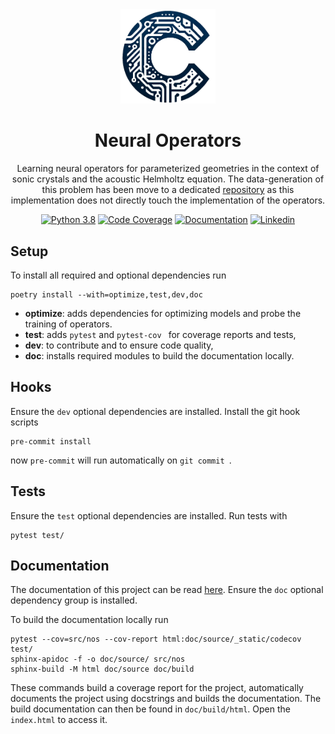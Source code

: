 <div align="center">
<img alt="Neural Operators" src="doc/logo.png" width=30%>
<h1>Neural Operators</h1>

Learning neural operators for parameterized geometries in the context of sonic crystals and the acoustic Helmholtz equation.
The data-generation of this problem has been move to a dedicated
[repository](https://github.com/JakobEliasWagner/Helmholtz-Sonic-Crystals) as this implementation does not directly
touch the implementation of the operators.

[![Python 3.8](https://img.shields.io/badge/Python-3.11-blue)](https://www.python.org/downloads/release/python-3110/)
[![Code Coverage](https://img.shields.io/endpoint?url=https://gist.githubusercontent.com/JakobEliasWagner/715271f51dd7b16c37fcf84c79dcb31a/raw/covbadge.json)](https://jakobeliaswagner.github.io/Neural-Operators/_static/codecov/index.html)
[![Documentation](https://img.shields.io/badge/Documentation-FF7043)](https://jakobeliaswagner.github.io/Neural-Operators/index.html)
[![Linkedin](https://img.shields.io/badge/-LinkedIn-blue?style=flat&logo=linkedin)](https://www.linkedin.com/in/jakob-wagner-65b9871a9/)
</div>

## Setup

To install all required and optional dependencies run

```shell
poetry install --with=optimize,test,dev,doc
```
- **optimize**: adds dependencies for optimizing models and probe the training of operators.
- **test**: adds `pytest` and `pytest-cov ` for coverage reports and tests,
- **dev**: to contribute and to ensure code quality,
- **doc**: installs required modules to build the documentation locally.

## Hooks

Ensure the `dev` optional dependencies are installed.
Install the git hook scripts

```shell
pre-commit install
```

now `pre-commit` will run automatically on `git commit `.

## Tests

Ensure the `test` optional dependencies are installed.
Run tests with

```shell
pytest test/
```

## Documentation

The documentation of this project can be read [here](https://jakobeliaswagner.github.io/Neural-Operators/index.html).
Ensure the `doc` optional dependency group is installed.

To build the documentation locally run

```shell
pytest --cov=src/nos --cov-report html:doc/source/_static/codecov test/
sphinx-apidoc -f -o doc/source/ src/nos
sphinx-build -M html doc/source doc/build
```

These commands build a coverage report for the project, automatically documents the project using docstrings and builds
the documentation.
The build documentation can then be found in `doc/build/html`. Open the `index.html` to access it.
